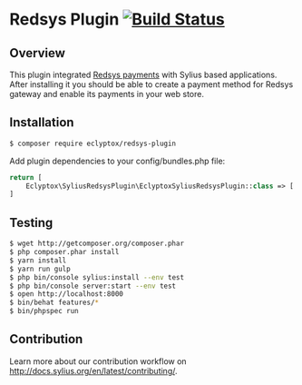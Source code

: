 
# Redsys Plugin [![Build Status](https://travis-ci.org/eclyptox/SyliusRedsysPlugin.svg?branch=master)](https://travis-ci.org/eclyptox/SyliusRedsysPlugin)

## Overview

This plugin integrated [Redsys payments](http://www.redsys.es/) with Sylius based applications. After installing it you should be able to create a payment method for Redsys gateway and enable its payments in your web store.

## Installation

```bash
$ composer require eclyptox/redsys-plugin

```
    
Add plugin dependencies to your config/bundles.php file:

```php
return [
    Eclyptox\SyliusRedsysPlugin\EclyptoxSyliusRedsysPlugin::class => ['all' => true],
]
```

## Testing
```bash
$ wget http://getcomposer.org/composer.phar
$ php composer.phar install
$ yarn install
$ yarn run gulp
$ php bin/console sylius:install --env test
$ php bin/console server:start --env test
$ open http://localhost:8000
$ bin/behat features/*
$ bin/phpspec run
```

## Contribution

Learn more about our contribution workflow on <http://docs.sylius.org/en/latest/contributing/>.

